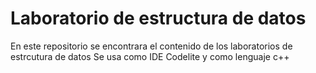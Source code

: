 # Laboratorio de estructura de datos
En este repositorio se encontrara el contenido de los laboratorios de estrcutura de datos
Se usa como IDE Codelite y como lenguaje c++
